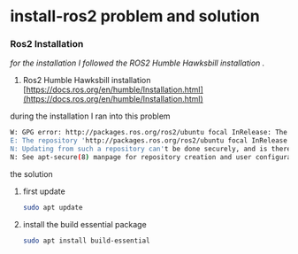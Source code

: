 # install-ros2 problem and solution

### Ros2 Installation

_for the installation I followed the ROS2 Humble Hawksbill installation ._

1. Ros2 Humble Hawksbill installation [https://docs.ros.org/en/humble/Installation.html](https://docs.ros.org/en/humble/Installation.html)
 
 during the installation I ran into this problem
   ```sh
   W: GPG error: http://packages.ros.org/ros2/ubuntu focal InRelease: The following signatures couldn't be verified because the public key is not available: NO_PUBKEY F42ED6FBAB17C654
E: The repository 'http://packages.ros.org/ros2/ubuntu focal InRelease' is not signed.
N: Updating from such a repository can't be done securely, and is therefore disabled by default.
N: See apt-secure(8) manpage for repository creation and user configuration details.

   ```
 the solution 
1. first update
   ```sh
   sudo apt update
   ```
2. install the build essential package
   ```sh
   sudo apt install build-essential
   ```
